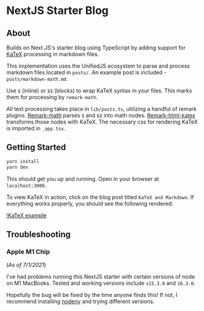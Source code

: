 # NextJS Starter Blog

## About

Builds on Next.JS's starter blog using TypeScript by adding support for [KaTeX](https://github.com/KaTeX/KaTeX) processing in markdown files.

This implementation uses the UnifiedJS ecosystem to parse and process markdown files located in `posts/`. An example post is included - `posts/markdown-math.md`.

Use `$` (inline) or `$$` (blocks) to wrap KaTeX syntax in your files. This marks them for processing by `remark-math`.

All text processing takes place in `lib/posts.ts`, utilizing a handful of remark plugins. [Remark-math](https://github.com/remarkjs/remark-math) parses `$` and `$$` into math nodes. [Remark-html-katex](https://github.com/remarkjs/remark-math/tree/main/packages/remark-html-katex) transforms those nodes with KaTeX. The necessary css for rendering KaTeX is imported in `_app.tsx`.

## Getting Started

```sh
yarn install
yarn dev
```

This should get you up and running. Open in your browser at `localhost:3000`.

To view KaTeX in action, click on the blog post titled `KaTeX and Markdown`. If everything works properly, you should see the following rendered:

[!KaTeX example](katex-example.png)

## Troubleshooting

### Apple M1 Chip

(_As of 7/1/2021_)

I've had problems running this NextJS starter with certain versions of node on M1 MacBooks. Tested and working versions include `v15.3.0` and `16.3.0`.

Hopefully the bug will be fixed by the time anyone finds this! If not, I recommend installing [nodenv](https://github.com/nodenv/nodenv) and trying different versions.

